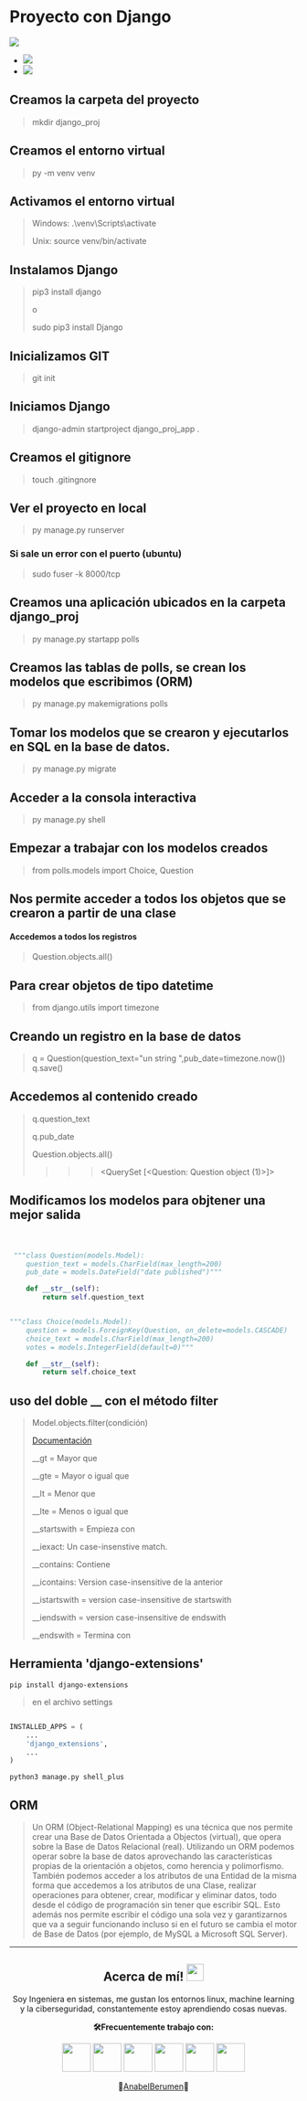 # Proyecto con Django
![](https://external-content.duckduckgo.com/iu/?u=https%3A%2F%2Ftse4.mm.bing.net%2Fth%3Fid%3DOIP.ZjJwpEXpj4Q9I-b5HjmytwHaEK%26pid%3DApi&f=1)
- ![](https://img.shields.io/badge/Python-3.10-green) 
- ![](https://img.shields.io/badge/Django-4.1.1-blue)

## Creamos la carpeta del proyecto
> mkdir django_proj

## Creamos el entorno virtual
> py -m venv venv

## Activamos el entorno virtual
> Windows:  .\venv\Scripts\activate <p>
> Unix:   source venv/bin/activate

## Instalamos Django
> pip3 install django<p>
> o<p>
> sudo pip3 install Django

## Inicializamos GIT
> git init

## Iniciamos Django
> django-admin startproject django_proj_app .

## Creamos el gitignore
> touch .gitingnore

## Ver el proyecto en local
> py manage.py runserver

### Si sale un error con el puerto (ubuntu)
> sudo fuser -k 8000/tcp

## Creamos una aplicación ubicados en la carpeta django_proj 
> py manage.py startapp polls

## Creamos las tablas de polls, se crean los modelos que escribimos (ORM)
> py manage.py makemigrations polls 

## Tomar los modelos que se crearon y ejecutarlos en SQL en la base de datos. 
> py manage.py migrate

## Acceder a la consola interactiva
> py manage.py shell 

## Empezar a trabajar con los modelos creados 
> from polls.models import Choice, Question

## Nos permite acceder a todos los objetos que se crearon a partir de una clase
#### Accedemos a todos los registros 
> Question.objects.all()

## Para crear objetos de tipo datetime
> from django.utils import timezone

## Creando un registro en la base de datos
> q = Question(question_text="un string ",pub_date=timezone.now())
> q.save()

## Accedemos al contenido creado
> q.question_text  <p>
> q.pub_date  <p>
> Question.objects.all()  <p>
> >>> <QuerySet [<Question: Question object (1)>]>

## Modificamos los modelos para objtener una mejor salida
　
```python
 """class Question(models.Model):
    question_text = models.CharField(max_length=200)
    pub_date = models.DateField("date published")"""

    def __str__(self):
        return self.question_text


"""class Choice(models.Model):
    question = models.ForeignKey(Question, on_delete=models.CASCADE)
    choice_text = models.CharField(max_length=200)
    votes = models.IntegerField(default=0)"""

    def __str__(self):
        return self.choice_text
```
## uso del doble __ con el método filter
> Model.objects.filter(condición)  <p>
> [Documentación](https://docs.djangoproject.com/en/4.1/topics/db/queries/#field-lookups-intro)  <p>
> __gt = Mayor que  <p>
> __gte = Mayor o igual que  <p>
> __lt = Menor que  <p>
> __lte = Menos o igual que  <p>
> __startswith = Empieza con  <p>
> __iexact: Un case-insenstive match.   <p>
> __contains: Contiene  <p>
> __icontains: Version case-insensitive de la anterior  <p>
> __istartswith = version case-insensitive de startswith  <p>
> __iendswith = version case-insensitive de endswith  <p>
> __endswith = Termina con  <p>

## Herramienta 'django-extensions'
```shell
pip install django-extensions 
```
> en el archivo settings
```python

INSTALLED_APPS = (
    ...
    'django_extensions',
    ...
)

```
```shell
python3 manage.py shell_plus
```

## ORM
> Un ORM (Object-Relational Mapping) es una técnica que nos permite crear una Base de Datos Orientada a Objectos (virtual), que opera sobre la Base de Datos Relacional (real).
Utilizando un ORM podemos operar sobre la base de datos aprovechando las características propias de la orientación a objetos, como herencia y polimorfismo.
También podemos acceder a los atributos de una Entidad de la misma forma que accedemos a los atributos de una Clase, realizar operaciones para obtener, crear, modificar y eliminar datos, todo desde el código de programación sin tener que escribir SQL. Esto además nos permite escribir el código una sola vez y garantizarnos que va a seguir funcionando incluso si en el futuro se cambia el motor de Base de Datos (por ejemplo, de MySQL a Microsoft SQL Server).

---
<div align="center">

## Acerca de mí! <img src="https://raw.githubusercontent.com/iampavangandhi/iampavangandhi/master/gifs/Hi.gif" width="30px"></h2>


Soy Ingeniera en sistemas, me gustan los entornos linux, machine learning y la ciberseguridad, constantemente estoy aprendiendo cosas nuevas. 



**🛠️Frecuentemente trabajo con:**

<code><a href="https://www.python.org/" target="_blank"><img height="50" src="https://www.vectorlogo.zone/logos/python/python-ar21.svg"></a></code>
<code><a href="https://flask.palletsprojects.com/en/1.1.x/" target="_blank"><img height="50" src="https://www.vectorlogo.zone/logos/pocoo_flask/pocoo_flask-ar21.svg"></a></code>
<code><a href="https://ubuntu.com/"><img height="50" src="https://www.vectorlogo.zone/logos/linux/linux-ar21.svg"></a></code>
<code><a href="https://git-scm.com//" target="_blank"><img height="50" src="https://www.vectorlogo.zone/logos/git-scm/git-scm-ar21.svg"></a></code>
<code><a href="https://www.djangoproject.com/"><img height="50" src="https://www.vectorlogo.zone/logos/djangoproject/djangoproject-ar21.svg"></a></code>
<code><a href="https://jupyter.org/"><img height="50" src="https://www.vectorlogo.zone/logos/jupyter/jupyter-ar21.svg"></a></code>



💚[AnabelBerumen](https://github.com/AnabelBerumen)💚
</div>  
